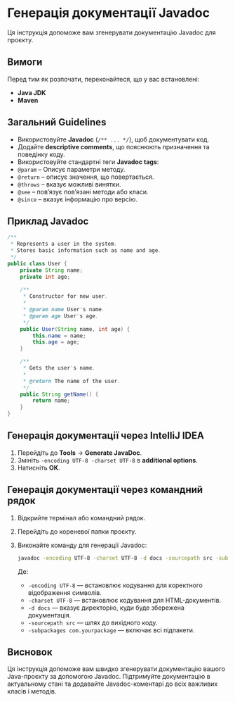 # Генерація документації Javadoc

Ця інструкція допоможе вам згенерувати документацію Javadoc для проєкту.

## Вимоги

Перед тим як розпочати, переконайтеся, що у вас встановлені:
- **Java JDK**
- **Maven**

## Загальний Guidelines

- Використовуйте **Javadoc** (`/** ... */`), щоб документувати код.
- Додайте **descriptive comments**, що пояснюють призначення та поведінку коду.
- Використовуйте стандартні теги **Javadoc tags**:
 - `@param` – Описує параметри методу.
 - `@return` – описує значення, що повертається.
 - `@throws` – вказує можливі винятки.
 - `@see` – пов’язує пов’язані методи або класи.
 - `@since` – вказує інформацію про версію.

## Приклад Javadoc

```java
/**
 * Represents a user in the system.
 * Stores basic information such as name and age.
 */
public class User {
    private String name;
    private int age;
    
    /**
     * Constructor for new user.
     *
     * @param name User's name.
     * @param age User's age.
     */
    public User(String name, int age) {
        this.name = name;
        this.age = age;
    }

    /**
     * Gets the user's name.
     *
     * @return The name of the user.
     */
    public String getName() {
        return name;
    }
}
```

## Генерація документації через IntelliJ IDEA

1. Перейдіть до **Tools** → **Generate JavaDoc**.
2. Змініть `-encoding UTF-8 -charset UTF-8` в **additional options**.
3. Натисніть **OK**.

## Генерація документації через командний рядок

1. Відкрийте термінал або командний рядок.
2. Перейдіть до кореневої папки проєкту.
3. Виконайте команду для генерації Javadoc:

   ```sh
   javadoc -encoding UTF-8 -charset UTF-8 -d docs -sourcepath src -subpackages com.yourpackage
   ```
   Де:
   - `-encoding UTF-8` — встановлює кодування для коректного відображення символів.
   - `-charset UTF-8` — встановлює кодування для HTML-документів.
   - `-d docs` — вказує директорію, куди буде збережена документація.
   - `-sourcepath src` — шлях до вихідного коду.
   - `-subpackages com.yourpackage` — включає всі підпакети.

## Висновок

Ця інструкція допоможе вам швидко згенерувати документацію вашого Java-проєкту за допомогою Javadoc. Підтримуйте документацію в актуальному стані та додавайте Javadoc-коментарі до всіх важливих класів і методів.

